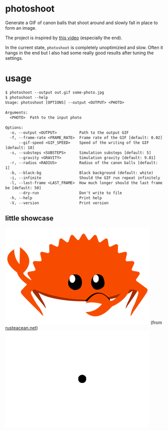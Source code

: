 # photoshoot
Generate a GIF of canon balls that shoot around and slowly fall in place to form an image.

The project is inspired by [this video](https://youtu.be/lS_qeBy3aQI?si=0QOkNiy3eRM54eK1) (especially the end).

In the current state, `photoshoot` is completely unoptimizied and slow.
Often it hangs in the end but I also had some really good results after tuning the settings.

# usage
```console
$ photoshoot --output out.gif some-photo.jpg
$ photoshoot --help
Usage: photoshoot [OPTIONS] --output <OUTPUT> <PHOTO>

Arguments:
  <PHOTO>  Path to the input photo

Options:
  -o, --output <OUTPUT>          Path to the output GIF
  -f, --frame-rate <FRAME_RATE>  Frame rate of the GIF [default: 0.02]
      --gif-speed <GIF_SPEED>    Speed of the writing of the GIF [default: 10]
  -s, --substeps <SUBSTEPS>      Simulation substeps [default: 5]
      --gravity <GRAVITY>        Simulation gravity [default: 9.81]
  -r, --radius <RADIUS>          Radius of the canon balls [default: 1]
  -b, --black-bg                 Black background (default: white)
  -i, --infinite                 Should the GIF run repeat infinitely
  -l, --last-frame <LAST_FRAME>  How much longer should the last frame be [default: 50]
      --dry-run                  Don't write to file
  -h, --help                     Print help
  -V, --version                  Print version
```

## little showcase
![input photo](./examples/ferris.png) (from [rusteacean.net](https://rusteacean.net))
![photoshoot created GIF](./examples/ferris.gif)
